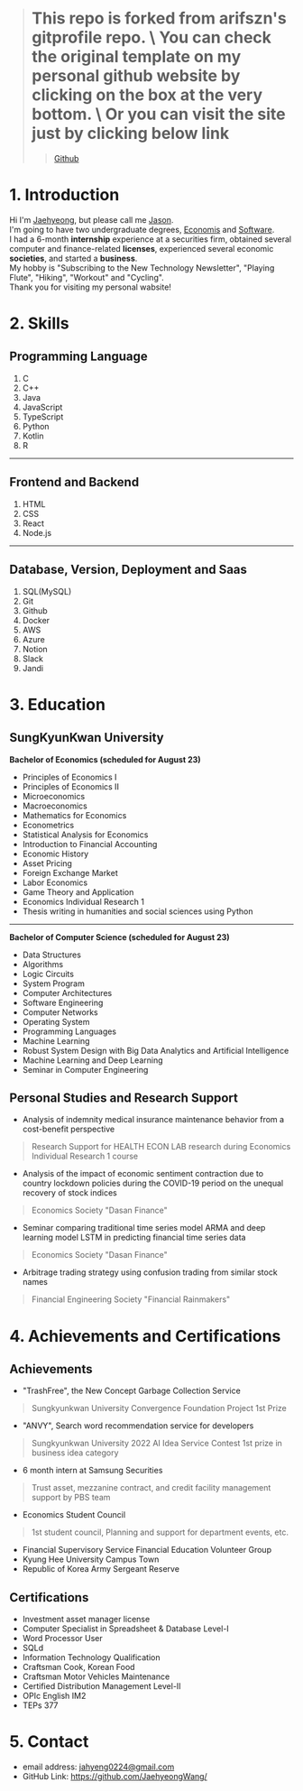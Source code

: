 > # This repo is forked from arifszn's gitprofile repo. \ You can check the original template on my personal github website by clicking on the box at the very bottom. \ Or you can visit the site just by clicking below link
>> [Github](https://github.com/arifszn/gitprofile)

# 1. Introduction
Hi I'm <u>Jaehyeong</u>, but please call me <u>Jason</u>. \
I'm going to have two undergraduate degrees, <u>Economis</u> and <u>Software</u>. \
I had a 6-month __internship__ experience at a securities firm, obtained several computer and finance-related __licenses__, experienced several economic __societies__, and started a __business__. \
My hobby is "Subscribing to the New Technology Newsletter", "Playing Flute", "Hiking", "Workout" and "Cycling". \
Thank you for visiting my personal wabsite!


# 2. Skills
## Programming Language
1. C
2. C++
3. Java
4. JavaScript
5. TypeScript
6. Python
7. Kotlin
8. R 

---

## Frontend and Backend
1. HTML
2. CSS
3. React
4. Node.js

---

## Database, Version, Deployment and Saas
1. SQL(MySQL)
2. Git
3. Github
4. Docker
5. AWS
6. Azure
7. Notion
8. Slack
9. Jandi

# 3. Education
## SungKyunKwan University
__Bachelor of Economics (scheduled for August 23)__
* Principles of Economics I
* Principles of Economics II
* Microeconomics
* Macroeconomics
* Mathematics for Economics
* Econometrics
* Statistical Analysis for Economics
* Introduction to Financial Accounting
* Economic History
* Asset Pricing
* Foreign Exchange Market
* Labor Economics
* Game Theory and Application
* Economics Individual Research 1
* Thesis writing in humanities and social sciences using Python

---

__Bachelor of Computer Science (scheduled for August 23)__
* Data Structures
* Algorithms
* Logic Circuits
* System Program
* Computer Architectures
* Software Engineering
* Computer Networks
* Operating System
* Programming Languages
* Machine Learning
* Robust System Design with Big Data Analytics and Artificial Intelligence
* Machine Learning and Deep Learning
* Seminar in Computer Engineering

## Personal Studies and Research Support
* Analysis of indemnity medical insurance maintenance behavior from a cost-benefit perspective
> Research Support for HEALTH ECON LAB research during Economics Individual Research 1 course
* Analysis of the impact of economic sentiment contraction due to country lockdown policies during the COVID-19 period on the unequal recovery of stock indices
> Economics Society "Dasan Finance"
* Seminar comparing traditional time series model ARMA and deep learning model LSTM in predicting financial time series data
> Economics Society "Dasan Finance"
* Arbitrage trading strategy using confusion trading from similar stock names
> Financial Engineering Society "Financial Rainmakers"

# 4. Achievements and Certifications
## Achievements
* "TrashFree", the New Concept Garbage Collection Service
> Sungkyunkwan University Convergence Foundation Project 1st Prize
* "ANVY", Search word recommendation service for developers
> Sungkyunkwan University 2022 AI Idea Service Contest 1st prize in business idea category
* 6 month intern at Samsung Securities
> Trust asset, mezzanine contract, and credit facility management support by PBS team
* Economics Student Council
> 1st student council, Planning and support for department events, etc.
* Financial Supervisory Service Financial Education Volunteer Group
* Kyung Hee University Campus Town
* Republic of Korea Army Sergeant Reserve

## Certifications
* Investment asset manager license
* Computer Specialist in Spreadsheet & Database Level-I
* Word Processor User
* SQLd
* Information Technology Qualification
* Craftsman Cook, Korean Food
* Craftsman Motor Vehicles Maintenance
* Certified Distribution Management Level-II
* OPIc English IM2
* TEPs 377

# 5. Contact
* email address: jahyeng0224@gmail.com
* GitHub Link: https://github.com/JaehyeongWang/